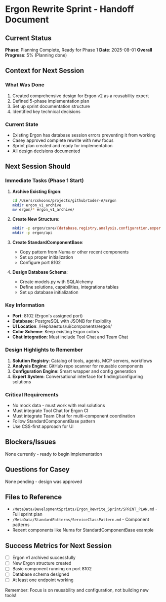 # Ergon Rewrite Sprint - Handoff Document

## Current Status
**Phase**: Planning Complete, Ready for Phase 1
**Date**: 2025-08-01
**Overall Progress**: 5% (Planning done)

## Context for Next Session

### What Was Done
1. Created comprehensive design for Ergon v2 as a reusability expert
2. Defined 5-phase implementation plan
3. Set up sprint documentation structure
4. Identified key technical decisions

### Current State
- Existing Ergon has database session errors preventing it from working
- Casey approved complete rewrite with new focus
- Sprint plan created and ready for implementation
- All design decisions documented

## Next Session Should

### Immediate Tasks (Phase 1 Start)
1. **Archive Existing Ergon**:
   ```bash
   cd /Users/cskoons/projects/github/Coder-A/Ergon
   mkdir ergon_v1_archive
   mv ergon/* ergon_v1_archive/
   ```

2. **Create New Structure**:
   ```bash
   mkdir -p ergon/core/{database,registry,analysis,configuration,expert}
   mkdir -p ergon/api
   ```

3. **Create StandardComponentBase**:
   - Copy pattern from Numa or other recent components
   - Set up proper initialization
   - Configure port 8102

4. **Design Database Schema**:
   - Create models.py with SQLAlchemy
   - Define solutions, capabilities, integrations tables
   - Set up database initialization

### Key Information
- **Port**: 8102 (Ergon's assigned port)
- **Database**: PostgreSQL with JSONB for flexibility
- **UI Location**: /Hephaestus/ui/components/ergon/
- **Color Scheme**: Keep existing Ergon colors
- **Chat Integration**: Must include Tool Chat and Team Chat

### Design Highlights to Remember
1. **Solution Registry**: Catalog of tools, agents, MCP servers, workflows
2. **Analysis Engine**: GitHub repo scanner for reusable components
3. **Configuration Engine**: Smart wrapper and config generation
4. **Expert System**: Conversational interface for finding/configuring solutions

### Critical Requirements
- No mock data - must work with real solutions
- Must integrate Tool Chat for Ergon CI
- Must integrate Team Chat for multi-component coordination
- Follow StandardComponentBase pattern
- Use CSS-first approach for UI

## Blockers/Issues
None currently - ready to begin implementation

## Questions for Casey
None pending - design was approved

## Files to Reference
- `/MetaData/DevelopmentSprints/Ergon_Rewrite_Sprint/SPRINT_PLAN.md` - Full sprint plan
- `/MetaData/StandardPatterns/ServiceClassPattern.md` - Component patterns
- Recent components like Numa for StandardComponentBase example

## Success Metrics for Next Session
- [ ] Ergon v1 archived successfully
- [ ] New Ergon structure created
- [ ] Basic component running on port 8102
- [ ] Database schema designed
- [ ] At least one endpoint working

Remember: Focus is on reusability and configuration, not building new tools!
